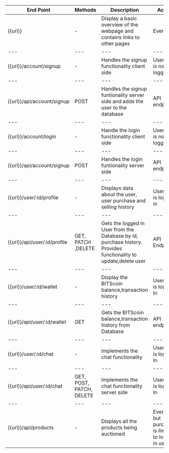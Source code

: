 |End Point| Methods | Description | Access |
|---|---|---|---|
| {{url}}| - | Display a basic overview of the webpage and contains links to other pages| Everyone |
|---|---|---|---|
| {{url}}/account/signup | - | Handles the signup functionality client side | User who is not logged in |
|---|---|---|---|
| {{url}}/api/account/signup | POST | Handles the signup funtionality server side and adds the user to the database| API endpoint |
|---|---|---|---|
| {{url}}/account/login | - | Handle the login functionality client side | User who is not logged in |
|---|---|---|---|
| {{url}}/api/account/signup | POST | Handles the login funtionality server side| API endpoint |
|---|---|---|---|
| {{url}}/user/:id/profile | - | Displays data about the user, user purchase and selling history | User who is logged in |
|---|---|---|---|
| {{url}}/api/user/:id/profile | GET, PATCH ,DELETE | Gets the logged in User from the Database by id, purchase history. Provides functionality to update,delete user  | API Endpoint |
|---|---|---|---|
| {[url}}/user/:id/wallet | - | Display the BITScoin balance,transaction history | User who is logged In |
|---|---|---|---|
| {[url}}/api/user/:id/wallet | GET | Gets the BITScoin balance,transaction history from Database | API endpoint |
|---|---|---|---|
| {{url}}/user/:id/chat | - | Implements the chat functionality | User who is logged In |
|---|---|---|---|
| {{url}}/api/user/:id/chat | GET, POST, PATCH, DELETE | Implements the chat functionality server side | User who is logged In |
|---|---|---|---|
| {{url}}/api/products | - | Displays all the products being auctioned | Everyone but purchasing is limited to logged in users |

